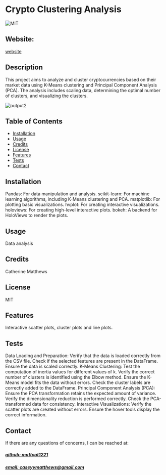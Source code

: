 # Crypto Clustering Analysis
![MIT](https://img.shields.io/badge/License-MIT-blue)

## Website: 
[website](https://github.com/mattcat1221/Crypto-Analysis.github.io)

## Description
This project aims to analyze and cluster cryptocurrencies based on their market data using K-Means clustering and Principal Component Analysis (PCA). The analysis includes scaling data, determining the optimal number of clusters, and visualizing the clusters.

![output2](https://github.com/user-attachments/assets/f5b49851-1cef-46d9-ae1f-1a735f100246)



## Table of Contents
- [Installation](#installation)
- [Usage](#usage)
- [Credits](#credits)
- [License](#license)
- [Features](#features)
- [Tests](#tests)
- [Contact](#contact)

## Installation
Pandas: For data manipulation and analysis. 
scikit-learn: For machine learning algorithms, including K-Means clustering and PCA. 
matplotlib: For plotting basic visualizations.
hvplot: For creating interactive visualizations. holoviews: For creating high-level interactive plots. bokeh: A backend for HoloViews to render the plots.

## Usage
Data analysis

## Credits
Catherine Matthews

## License
MIT

## Features
Interactive scatter plots, cluster plots and line plots.

## Tests
Data Loading and Preparation:  Verify that the data is loaded correctly from the CSV file. Check if the selected features are present in the DataFrame. Ensure the data is scaled correctly. K-Means Clustering:  Test the computation of inertia values for different values of k. Verify the correct number of clusters is identified using the Elbow method. Ensure the K-Means model fits the data without errors. Check the cluster labels are correctly added to the DataFrame. Principal Component Analysis (PCA):  Ensure the PCA transformation retains the expected amount of variance. Verify the dimensionality reduction is performed correctly. Check the PCA-transformed data for consistency. Interactive Visualizations:  Verify the scatter plots are created without errors. Ensure the hover tools display the correct information.

## Contact
If there are any questions of concerns, I can be reached at:
##### [github: mattcat1221](https://github.com/mattcat1221)
##### [email: caseyvmatthews@gmail.com](mailto:caseyvmatthews@gmail.com)
